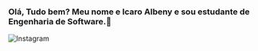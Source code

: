 ### Olá, Tudo bem? Meu nome e Icaro Albeny e sou estudante de Engenharia de Software.👋
![Instagram](https://img.shields.io/badge/Instagram-%23E4405F.svg?style=for-the-badge&logo=Instagram&logoColor=white)
<!--
**IcaroAlbeny/IcaroAlbeny** is a ✨ _special_ ✨ repository because its `README.md` (this file) appears on your GitHub profile.

Here are some ideas to get you started:

- 🔭 I’m currently working on ...
- 🌱 I’m currently learning ...
- 👯 I’m looking to collaborate on ...
- 🤔 I’m looking for help with ...
- 💬 Ask me about ...
- 📫 How to reach me: ...
- 😄 Pronouns: ...
- ⚡ Fun fact: ...
-->
